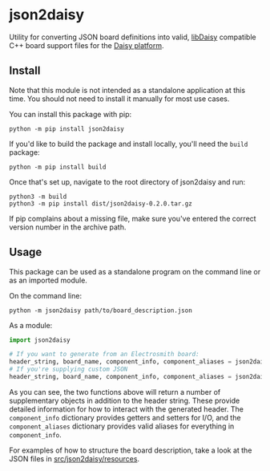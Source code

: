 # json2daisy

Utility for converting JSON board definitions into valid, [libDaisy](https://github.com/electro-smith/libDaisy) compatible C++ board support files for the [Daisy platform](https://www.electro-smith.com/daisy).

## Install

Note that this module is not intended as a standalone application at this time. You should not need to install it manually for most use cases.

You can install this package with pip:
~~~
python -m pip install json2daisy
~~~

If you'd like to build the package and install locally, you'll need the `build` package:
~~~
python -m pip install build
~~~
Once that's set up, navigate to the root directory of json2daisy and run:
~~~
python3 -m build
python3 -m pip install dist/json2daisy-0.2.0.tar.gz
~~~
If pip complains about a missing file, make sure you've entered the correct version number in the archive path.

## Usage

This package can be used as a standalone program on the command line or as an imported module.

On the command line:
~~~
python -m json2daisy path/to/board_description.json
~~~

As a module:
~~~python
import json2daisy

# If you want to generate from an Electrosmith board:
header_string, board_name, component_info, component_aliases = json2daisy.generate_header_from_board('field')
# If you're supplying custom JSON
header_string, board_name, component_info, component_aliases = json2daisy.generate_header_from_file('path/to/board_description.json')
~~~

As you can see, the two functions above will return a number of supplementary objects in addition to the header string. These provide detailed information for how to interact with the generated header. The `component_info` dictionary provides getters and setters for I/O, and the `component_aliases` dictionary provides valid aliases for everything in `component_info`. 

For examples of how to structure the board description, take a look at the JSON files in [src/json2daisy/resources](https://github.com/electro-smith/json2daisy/tree/main/src/json2daisy/resources).
